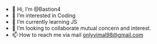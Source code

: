 - 👋 Hi, I’m @Bastion4
- 👀 I’m interested in Coding
- 🌱 I’m currently learning JS
- 💞️ I’m looking to collaborate mutual concern and interest.
- 📫 How to reach me via mail onlyvimal98@gmail.com

<!---
Bastion4/Bastion4 is a ✨ special ✨ repository because its `README.md` (this file) appears on your GitHub profile.
You can click the Preview link to take a look at your changes.
--->
